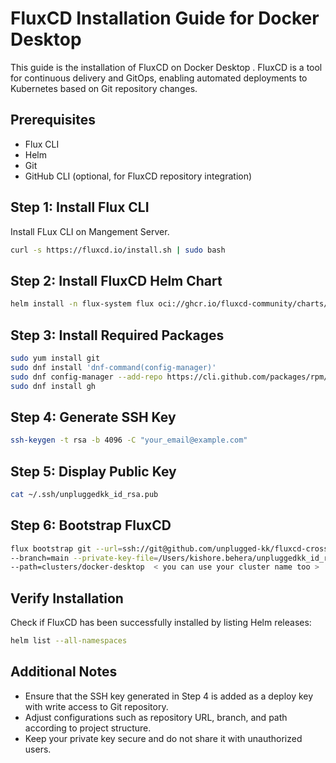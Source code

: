 # FluxCD Installation Guide for Docker Desktop

This guide is the installation of FluxCD on Docker Desktop . FluxCD is a tool for continuous delivery and GitOps, enabling automated deployments to Kubernetes based on Git repository changes.

## Prerequisites

- Flux CLI
- Helm
- Git
- GitHub CLI (optional, for FluxCD repository integration)



## Step 1: Install Flux CLI

Install FLux CLI on Mangement Server.

```sh
curl -s https://fluxcd.io/install.sh | sudo bash
```

## Step 2: Install FluxCD Helm Chart

```sh
helm install -n flux-system flux oci://ghcr.io/fluxcd-community/charts/flux2
```

## Step 3: Install Required Packages

```sh
sudo yum install git
sudo dnf install 'dnf-command(config-manager)'
sudo dnf config-manager --add-repo https://cli.github.com/packages/rpm/gh-cli.repo
sudo dnf install gh
```

## Step 4: Generate SSH Key

```sh
ssh-keygen -t rsa -b 4096 -C "your_email@example.com"
```

## Step 5: Display Public Key

```sh
cat ~/.ssh/unpluggedkk_id_rsa.pub
```

## Step 6: Bootstrap FluxCD

```sh
flux bootstrap git --url=ssh://git@github.com/unplugged-kk/fluxcd-crossplane-idp \
--branch=main --private-key-file=/Users/kishore.behera/unpluggedkk_id_rsa --password=<SSH-PRIVATE-KEY-PASSWORD> \
--path=clusters/docker-desktop  < you can use your cluster name too >
```

## Verify Installation

Check if FluxCD has been successfully installed by listing Helm releases:

```sh
helm list --all-namespaces
```

## Additional Notes

- Ensure that the SSH key generated in Step 4 is added as a deploy key with write access to Git repository.
- Adjust configurations such as repository URL, branch, and path according to project structure.
- Keep your private key secure and do not share it with unauthorized users.